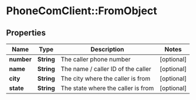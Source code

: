 # PhoneComClient::FromObject

## Properties
Name | Type | Description | Notes
------------ | ------------- | ------------- | -------------
**number** | **String** | The caller phone number | [optional]
**name** | **String** | The name / caller ID of the caller | [optional]
**city** | **String** | The city where the caller is from | [optional]
**state** | **String** | The state where the caller is from | [optional]


